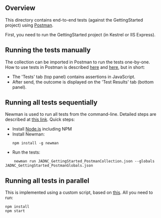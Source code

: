 ## Overview

This directory contains end-to-end tests (against the GettingStarted project) using [Postman](https://www.postman.com/).

First, you need to run the GettingStarted project (in Kestrel or IIS Express).

## Running the tests manually

The collection can be imported in Postman to run the tests one-by-one.
How to use tests in Postman is described [here](https://blog.postman.com/writing-tests-in-postman/) and
[here](https://learning.postman.com/docs/writing-scripts/script-references/test-examples/), but in short:
- The 'Tests' tab (top panel) contains assertions in JavaScript.
- After send, the outcome is displayed on the 'Test Results' tab (bottom panel).

## Running all tests sequentially

Newman is used to run all tests from the command-line. Detailed steps are described at [this link](https://learning.postman.com/docs/running-collections/using-newman-cli/command-line-integration-with-newman/).
Quick steps:
- Install [Node.js](https://nodejs.org/en/download/) including NPM
- Install Newman:
	```
	npm install -g newman
	```
- Run the tests:
```
	newman run JADNC_GettingStarted_PostmanCollection.json --globals JADNC_GettingStarted_PostmanGlobals.json
```

## Running all tests in parallel

This is implemented using a custom script, based on [this](https://medium.com/@mnu/run-multiple-postman-collection-in-parallel-stress-ee20801922ed). All you need to run:
```
npm install
npm start
```
